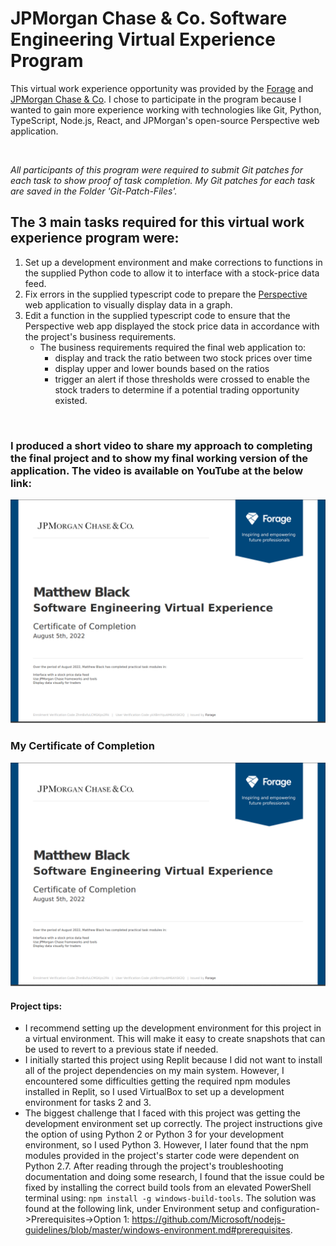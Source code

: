 # JPMorgan Chase & Co. Software Engineering Virtual Experience Program
This virtual work experience opportunity was provided by the [Forage](https://www.theforage.com/virtual-internships/prototype/R5iK7HMxJGBgaSbvk/Software%20Engineering%20Virtual%20Experience) and [JPMorgan Chase & Co](https://careers.jpmorgan.com/us/en/students/campaign/virtual-internship). I chose to participate in the program because I wanted to gain more experience working with technologies like Git, Python, TypeScript, Node.js, React, and JPMorgan's open-source Perspective web application. 

<br>

_All participants of this program were required to submit Git patches for each task to show proof of task completion. My Git patches for each task are saved in the Folder 'Git-Patch-Files'._

## The 3 main tasks required for this virtual work experience program were:
  1. Set up a development environment and make corrections to functions in the supplied Python code to allow it to interface with a stock-price data feed.
  2. Fix errors in the supplied typescript code to prepare the [Perspective](https://perspective.finos.org/) web application to visually display data in a graph.
  3. Edit a function in the supplied typescript code to ensure that the Perspective web app displayed the stock price data in accordance with the project's business requirements.
      - The business requirements required the final web application to:
        - display and track the ratio between two stock prices over time
        - display upper and lower bounds based on the ratios
        - trigger an alert if those thresholds were crossed to enable the stock traders to determine if a potential trading opportunity existed.

<br>

###  I produced a short video to share my approach to completing the final project and to show my final working version of the application. The video is available on YouTube at the below link: 

[![Video Link](https://github.com/mblackonline/JP-Morgan-Chase_Software-Engineering-Virtual-Experience/blob/6b43daee6bb13df7390116bc68923c2397479da3/JPMorganCertificateofCompletion.png)](https://www.youtube.com/watch?v=_Pt1WJpoaSo)
<br>

### My Certificate of Completion 

![](https://github.com/mblackonline/JP-Morgan-Chase_Software-Engineering-Virtual-Experience/blob/b80b40a23e566a24b64044cff36dfe2d4a2a3f66/JPMorganCertificateofCompletion.png)

#### Project tips:
- I recommend setting up the development environment for this project in a virtual environment. This will make it easy to create snapshots that can be used to revert to a previous state if needed.
- I initially started this project using Replit because I did not want to install all of the project dependencies on my main system. However, I encountered some difficulties getting the required npm modules installed in Replit, so I  used VirtualBox to set up a development environment for tasks 2 and 3. 
- The biggest challenge that I faced with this project was getting the development environment set up correctly. The project instructions give the option of using Python 2 or Python 3 for your development environment, so I used Python 3. However, I later found that the npm modules provided in the project's starter code were dependent on Python 2.7. After reading through the project's troubleshooting documentation and doing some research, I found that the issue could be fixed by installing the correct build tools from an elevated PowerShell terminal using: `npm install -g windows-build-tools`. The solution was found at the following link, under Environment setup and configuration->Prerequisites->Option 1: https://github.com/Microsoft/nodejs-guidelines/blob/master/windows-environment.md#prerequisites.
